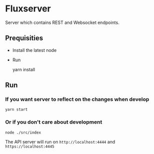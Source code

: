 # Fluxserver

Server which contains REST and Websocket endpoints.

## Prequisities

- Install the latest node
- Run

  yarn install

## Run

### If you want server to reflect on the changes when develop

    yarn start

### Or if you don't care about development

    node ./src/index

The API server will run on `http://localhost:4444` and `https://localhost:4445`
